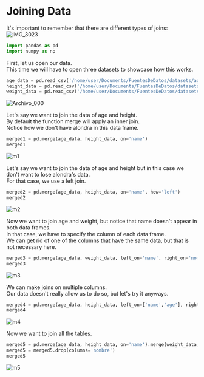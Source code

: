 # Joining Data

It's important to remember that there are different types of joins:
![IMG_3023](https://user-images.githubusercontent.com/88745754/164949692-02514493-c5d1-4df9-ad26-cd4234de5eab.PNG)

```py
import pandas as pd
import numpy as np
```

First, let us open our data.  
This time we will have to open three datasets to showcase how this works. 
```py
age_data = pd.read_csv('/home/user/Documents/FuentesDeDatos/datasets/age_data.csv')
height_data = pd.read_csv('/home/user/Documents/FuentesDeDatos/datasets/height_data.csv')
weight_data = pd.read_csv('/home/user/Documents/FuentesDeDatos/datasets/weight_data.csv')
```
![Archivo_000](https://user-images.githubusercontent.com/88745754/164950396-aa9f5ba2-2a7f-4732-b556-aa6345670baa.png)


Let's say we want to join the data of age and height.  
By default the function merge will apply an inner join.  
Notice how we don't have alondra in this data frame.  
```py
merged1 = pd.merge(age_data, height_data, on='name')
merged1
```
![m1](https://user-images.githubusercontent.com/88745754/164950458-2a918208-8741-4294-801e-c519a4559446.png)

Let's say we want to join the data of age and height but in this case we don't want to lose alondra's data.  
For that case, we use a left join.  
```py
merged2 = pd.merge(age_data, height_data, on='name', how='left')
merged2
```
![m2](https://user-images.githubusercontent.com/88745754/164950472-d70af975-ccfc-470b-86da-b9080ff3409d.png)

Now we want to join age and weight, but notice that name doesn't appear in both data frames.  
In that case, we have to specify the column of each data frame.  
We can get rid of one of the columns that have the same data, but that is not necessary here.
```py
merged3 = pd.merge(age_data, weight_data, left_on='name', right_on='nombre')
merged3
```
![m3](https://user-images.githubusercontent.com/88745754/164950483-1dd93035-5f90-4ce5-94e0-269689a29db5.png)


We can make joins on multiple columns.  
Our data doesn't really allow us to do so, but let's try it anyways.
```py
merged4 = pd.merge(age_data, height_data, left_on=['name','age'], right_on=['name', 'height'], how='outer')
merged4
```
![m4](https://user-images.githubusercontent.com/88745754/164950497-8a8ad99f-49f0-47cf-84d3-e3ba6dbea17c.png)


Now we want to join all the tables.  
```py
merged5 = pd.merge(age_data, height_data, on='name').merge(weight_data, left_on='name', right_on='nombre')
merged5 = merged5.drop(columns='nombre')
merged5
```
![m5](https://user-images.githubusercontent.com/88745754/164950516-c39dda08-f928-4341-99dd-2e4251cef930.png)


